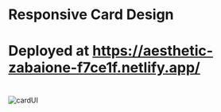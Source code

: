 # Responsive Card Design

# Deployed at https://aesthetic-zabaione-f7ce1f.netlify.app/
#

![cardUI](https://user-images.githubusercontent.com/91147803/199485358-9b6a3a19-1c4f-4bd9-ab48-da4e8ece1a92.png)
